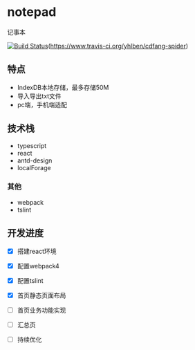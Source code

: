 # notepad

记事本

[![Build Status](https://www.travis-ci.org/yhlben/notepad.svg?branch=master)](https://www.travis-ci.org/yhlben/notepad)(https://www.travis-ci.org/yhlben/cdfang-spider)


## 特点
* IndexDB本地存储，最多存储50M
* 导入导出txt文件
* pc端，手机端适配

## 技术栈
* typescript
* react
* antd-design
* localForage



### 其他
* webpack
* tslint

## 开发进度
* [x] 搭建react环境
* [x] 配置webpack4
* [x] 配置tslint
* [x] 首页静态页面布局
* [ ] 首页业务功能实现
* [ ] 汇总页

* [ ] 持续优化
